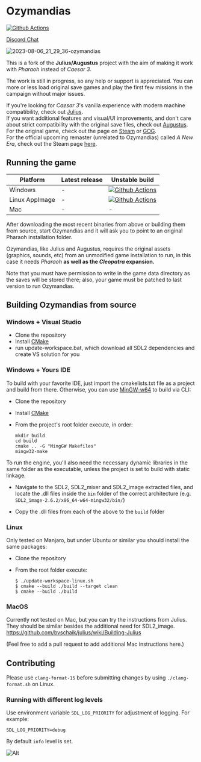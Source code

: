 # Ozymandias

[![Github Actions](https://github.com/dalerank/ozymandias/workflows/Ozymandias%20Build%20Windows/badge.svg)](https://github.com/dalerank/Ozymandias/actions)

[Discord Chat](https://discord.gg/HS4njmBvpb)

![2023-08-06_21_29_36-ozymandias](https://github.com/dalerank/Ozymandias/assets/918081/f009ec60-47d6-49e5-811c-2ed72f12ab7c)


This is a fork of the **Julius/Augustus** project with the aim of making it work with _Pharaoh_ instead of _Caesar 3_.

The work is still in progress, so any help or support is appreciated. You can more or less load
original save games and play the first few missions in the campaign without major issues.

If you're looking for _Caesar 3_'s vanilla experience with modern machine compatibility, check out [Julius](https://github.com/bvschaik/julius).<br>
If you want additional features and visual/UI improvements, and don't care about strict
compatibility with the original save files, check out [Augustus](https://github.com/Keriew/augustus).<br>
For the original game, check out the page on [Steam](https://store.steampowered.com/app/564530/Pharaoh__Cleopatra/)
or [GOG](https://www.gog.com/en/game/pharaoh_cleopatra).<br>
For the official upcoming remaster (unrelated to Ozymandias) called _A New Era_, check out the Steam page [here](https://store.steampowered.com/app/1351080/Pharaoh_A_New_Era/).

## Running the game

| Platform       | Latest release | Unstable build |
| -------------- | -------------- | -------------- |
| Windows        | -              | [![Github Actions](https://github.com/dalerank/ozymandias/workflows/Ozymandias%20Build%20Windows/badge.svg)](https://nightly.link/dalerank/Ozymandias/workflows/ozymandias/master/windows_build.zip)              |
| Linux AppImage | -              | [![Github Actions](https://github.com/dalerank/ozymandias/workflows/Ozymandias%20Build%20Linux/badge.svg)](https://nightly.link/dalerank/Ozymandias/workflows/ozymandias_linux/master/linux_build.zip)          |
| Mac            | -              | -              |

After downloading the most recent binaries from above or building them from source,
start Ozymandias and it will ask you to point to an original Pharaoh installation folder.

Ozymandias, like Julius and Augustus, requires the original assets (graphics, sounds, etc)
from an unmodified game installation to run, in this case it needs _Pharaoh_ **as well as the _Cleopatra_ expansion.**

Note that you must have permission to write in the game data directory as the saves will be
stored there; also, your game must be patched to last version to run Ozymandias.

## Building Ozymandias from source

### Windows + Visual Studio

- Clone the repository
- Install [CMake](https://cmake.org/download/#latest)
- run update-workspace.bat, which download all SDL2 dependencies and create VS solution for you

### Windows + Yours IDE

To build with your favorite IDE, just import the cmakelists.txt file as a project and build from there. Otherwise, you can use [MinGW-w64](https://www.mingw-w64.org/downloads/) to build via CLI:

- Clone the repository
- Install [CMake](https://cmake.org/download/#latest)
- From the project's root folder execute, in order:
  
  ```
  mkdir build
  cd build
  cmake .. -G "MingGW Makefiles"
  mingw32-make
  ```

To run the engine, you'll also need the necessary dynamic libraries in the same folder as the executable, unless the project is set to build with static linkage.

- Navigate to the SDL2, SDL2_mixer and SDL2_image extracted files, and locate the .dll files inside the `bin` folder of the correct architecture (e.g. `SDL2_image-2.6.2/x86_64-w64-mingw32/bin/`)

- Copy the .dll files from each of the above to the `build` folder

### Linux

Only tested on Manjaro, but under Ubuntu or similar you should install the same packages:

- Clone the repository

- From the root folder execute:
  
  ```
  $ ./update-workspace-linux.sh
  $ cmake --build ./build --target clean
  $ cmake --build ./build
  ```

### MacOS

Currently not tested on Mac, but you can try the instructions from Julius. They should be similar besides the additional need for SDL2_image. https://github.com/bvschaik/julius/wiki/Building-Julius

(Feel free to add a pull request to add additional Mac instructions here.)

## Contributing

Please use `clang-format-15` before submitting changes by using `./clang-format.sh` on Linux.

### Running with different log levels

Use environment variable `SDL_LOG_PRIORITY` for adjustment of logging. For example:

```shell
SDL_LOG_PRIORITY=debug
```

By default `info` level is set.

![Alt](https://repobeats.axiom.co/api/embed/d972b1b3da5423da758f1b4a1396177626bff54b.svg "Repobeats analytics image")
